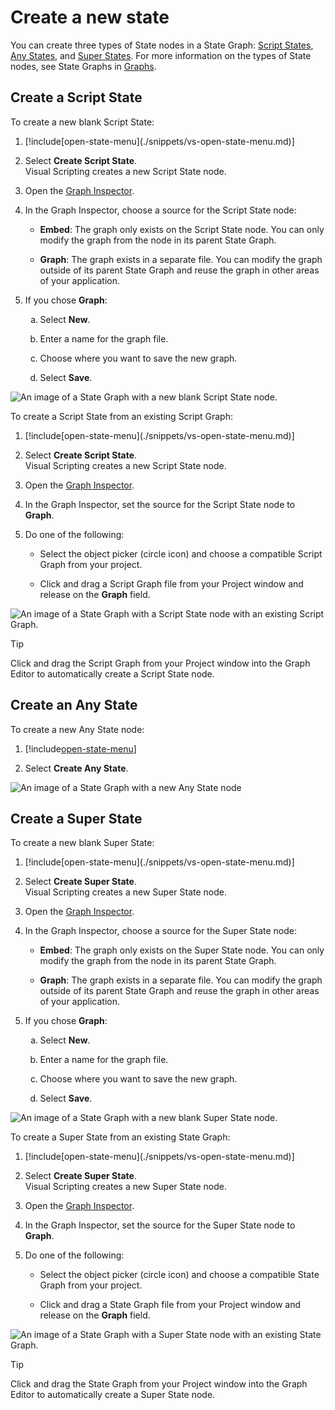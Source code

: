 ﻿# Create a new state 

You can create three types of State nodes in a State Graph: [Script States](#create-a-script-state), [Any States](#create-an-any-state), and [Super States](#create-a-super-state). For more information on the types of State nodes, see State Graphs in [Graphs](vs-graph-types.md#state-graphs).

## Create a Script State

To create a new blank Script State: 

<ol>
<li><p>[!include[open-state-menu](./snippets/vs-open-state-menu.md)]</p></li>
<li><p>Select <strong>Create Script State</strong>. <br/>Visual Scripting creates a new Script State node.</p></li>
<li><p>Open the <a href="vs-interface-overview.md#the-graph-inspector">Graph Inspector</a>.</p></li>
<li><p>In the Graph Inspector, choose a source for the Script State node:</p>
<ul>
<li><p><strong>Embed</strong>: The graph only exists on the Script State node. You can only modify the graph from the node in its parent State Graph.</p></li>
<li><p><strong>Graph</strong>: The graph exists in a separate file. You can modify the graph outside of its parent State Graph and reuse the graph in other areas of your application.</p></li>
</ul>
</li>
<li><p>If you chose <strong>Graph</strong>:</p>
<ol type="a">
<li><p>Select <strong>New</strong>.</p></li>
<li><p>Enter a name for the graph file.</p></li>
<li><p>Choose where you want to save the new graph.</p></li>
<li><p>Select <strong>Save</strong>.</p></li>
</ol></li>
</ol>

![An image of a State Graph with a new blank Script State node.](images/vs-blank-graph-script-state-example.png)


To create a Script State from an existing Script Graph: 

<ol>
<li><p>[!include[open-state-menu](./snippets/vs-open-state-menu.md)]</p></li>
<li><p>Select <strong>Create Script State</strong>. <br/>Visual Scripting creates a new Script State node.</p></li>
<li><p>Open the <a href="vs-interface-overview.md#the-graph-inspector">Graph Inspector</a>.</p></li>
<li><p>In the Graph Inspector, set the source for the Script State node to <strong>Graph</strong>.</p></li>
<li><p>Do one of the following:</p>
<ul>
<li><p>Select the object picker (circle icon) and choose a compatible Script Graph from your project.</p></li>
<li><p>Click and drag a Script Graph file from your Project window and release on the <strong>Graph</strong> field.</p></li>
</ul></li>
</ol>

![An image of a State Graph with a Script State node with an existing Script Graph.](images/vs-existing-graph-example-script-state.png)

> [!TIP]
> Click and drag the Script Graph from your Project window into the Graph Editor to automatically create a Script State node. 


## Create an Any State 

To create a new Any State node: 

1. [!include[open-state-menu](./snippets/vs-open-state-menu.md)] 

2. Select **Create Any State**. 

![An image of a State Graph with a new Any State node](images/vs-states-any-state-node.png)


## Create a Super State 

To create a new blank Super State: 

<ol>
<li><p>[!include[open-state-menu](./snippets/vs-open-state-menu.md)]</p></li>
<li><p>Select <strong>Create Super State</strong>. <br/>Visual Scripting creates a new Super State node.</p></li>
<li><p>Open the <a href="vs-interface-overview.md#the-graph-inspector">Graph Inspector</a>.</p></li>
<li><p>In the Graph Inspector, choose a source for the Super State node:</p>
<ul>
<li><p><strong>Embed</strong>: The graph only exists on the Super State node. You can only modify the graph from the node in its parent State Graph.</p></li>
<li><p><strong>Graph</strong>: The graph exists in a separate file. You can modify the graph outside of its parent State Graph and reuse the graph in other areas of your application.</p></li>
</ul>
</li>
<li><p>If you chose <strong>Graph</strong>:</p>
<ol type="a">
<li><p>Select <strong>New</strong>.</p></li>
<li><p>Enter a name for the graph file.</p></li>
<li><p>Choose where you want to save the new graph.</p></li>
<li><p>Select <strong>Save</strong>.</p></li>
</ol></li>
</ol>

![An image of a State Graph with a new blank Super State node.](images/vs-blank-graph-super-state-example.png)

To create a Super State from an existing State Graph: 

<ol>
<li><p>[!include[open-state-menu](./snippets/vs-open-state-menu.md)]</p></li>
<li><p>Select <strong>Create Super State</strong>. <br/>Visual Scripting creates a new Super State node.</p></li>
<li><p>Open the <a href="vs-interface-overview.md#the-graph-inspector">Graph Inspector</a>.</p></li>
<li><p>In the Graph Inspector, set the source for the Super State node to <strong>Graph</strong>.</p></li>
<li><p>Do one of the following:</p>
<ul>
<li><p>Select the object picker (circle icon) and choose a compatible State Graph from your project.</p></li>
<li><p>Click and drag a State Graph file from your Project window and release on the <strong>Graph</strong> field.</p></li>
</ul></li>
</ol>

![An image of a State Graph with a Super State node with an existing State Graph.](images/vs-existing-graph-example-super-state.png)

> [!TIP]
> Click and drag the State Graph from your Project window into the Graph Editor to automatically create a Super State node. 
